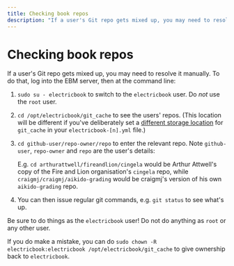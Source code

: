 ```yaml
---
title: Checking book repos
description: "If a user's Git repo gets mixed up, you may need to resolve it manually, in their clone of the repo on the EBM server."
---
```


# Checking book repos

If a user's Git repo gets mixed up, you may need to resolve it manually. To do that, log into the EBM server, then at the command line:

1. `sudo su - electricbook` to switch to the `electricbook` user. Do *not* use the `root` user.

2. `cd /opt/electricbook/git_cache` to see the users' repos. (This location will be different if you've deliberately set a [different storage location](../adding-storage) for `git_cache` in your `electricbook-[n].yml` file.)

3. `cd github-user/repo-owner/repo` to enter the relevant repo. Note `github-user`, `repo-owner` and `repo` are the user's details:

   E.g. `cd arthurattwell/fireandlion/cingela` would be Arthur Attwell's copy of the Fire and Lion organisation's `cingela` repo, while `craigmj/craigmj/aikido-grading` would be craigmj's version of his own `aikido-grading` repo.

4. You can then issue regular git commands, e.g. `git status` to see what's up.

Be sure to do things as the `electricbook` user! Do not do anything as `root` or any other user.

If you do make a mistake, you can do `sudo chown -R electricbook:electricbook /opt/electricbook/git_cache` to give ownership back to `electricbook`.

